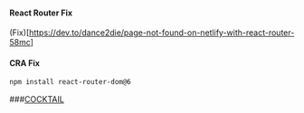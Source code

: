 #### React Router Fix

(Fix)[https://dev.to/dance2die/page-not-found-on-netlify-with-react-router-58mc]

#### CRA Fix

```sh
npm install react-router-dom@6
```

###[COCKTAIL](https://react-router-cocktails-mina.netlify.app)
